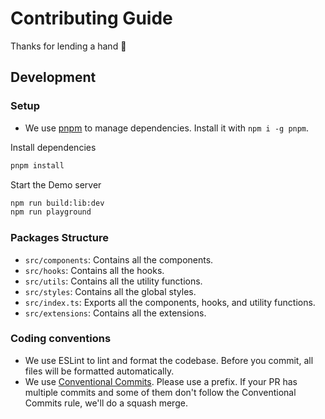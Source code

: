 # Contributing Guide

Thanks for lending a hand 👋

## Development

### Setup

- We use [pnpm](https://pnpm.js.org/) to manage dependencies. Install it with `npm i -g pnpm`.

Install dependencies

```bash
pnpm install
```

Start the Demo server

```bash
npm run build:lib:dev
npm run playground
```

### Packages Structure

- `src/components`: Contains all the components.
- `src/hooks`: Contains all the hooks.
- `src/utils`: Contains all the utility functions.
- `src/styles`: Contains all the global styles.
- `src/index.ts`: Exports all the components, hooks, and utility functions.
- `src/extensions`: Contains all the extensions.

### Coding conventions

- We use ESLint to lint and format the codebase. Before you commit, all files will be formatted automatically.
- We use [Conventional Commits](https://www.conventionalcommits.org/en/v1.0.0/). Please use a prefix. If your PR has multiple commits and some of them don't follow the Conventional Commits rule, we'll do a squash merge.
